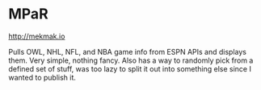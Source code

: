 # MPaR

http://mekmak.io

Pulls OWL, NHL, NFL, and NBA game info from ESPN APIs and displays them. Very simple, nothing fancy.
Also has a way to randomly pick from a defined set of stuff, was too lazy to split it out into something else since I wanted to publish it.

